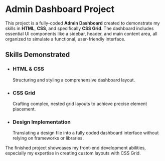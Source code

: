 # Admin Dashboard Project

This project is a fully-coded **Admin Dashboard** created to demonstrate my skills in **HTML**, **CSS**, and specifically **CSS Grid**. The dashboard includes essential UI components like a sidebar, header, and main content area, all organized to simulate a functional, user-friendly interface.

## Skills Demonstrated

- ### HTML & CSS
   Structuring and styling a comprehensive dashboard layout.

- ### CSS Grid
   Crafting complex, nested grid layouts to achieve precise element placement.

- ### Design Implementation
   Translating a design file into a fully coded dashboard interface without relying on frameworks or libraries.

The finished project showcases my front-end development abilities, especially my expertise in creating custom layouts with CSS Grid.
